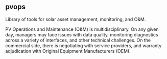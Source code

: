## pvops
Library of tools for solar asset management, monitoring, and O&amp;M.

PV Operations and Maintenance (O&M) is multidisciplinary. On any given day, managers may face issues with data quality, monitoring diagnostics across a variety of interfaces, and other technical challenges. On the commercial side, there is negotiating with service providers, and warranty adjudication with Original Equipment Manufacturers (OEM).
